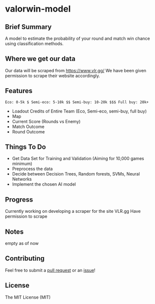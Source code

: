 # valorwin-model

## Brief Summary

A model to estimate the probability of your round and match win chance using classification methods.

## Where we get our data

Our data will be scraped from https://www.vlr.gg/
We have been given permission to scrape their website accordingly.

## Features

```
Eco: 0-5k $ Semi-eco: 5-10k $$ Semi-buy: 10-20k $$$ Full buy: 20k+
```

- Loadout Credits of Entire Team (Eco, Semi-eco, semi-buy, full buy)
- Map
- Current Score (Rounds vs Enemy)
- Match Outcome
- Round Outcome

## Things To Do

- Get Data Set for Training and Validation (Aiming for 10,000 games minimum)
- Preprocess the data
- Decide between Decision Trees, Random forests, SVMs, Neural Networks
- Implement the chosen AI model

## Progress

Currently working on developing a scraper for the site VLR.gg
Have permission to scrape

## Notes

empty as of now

## Contributing

Feel free to submit a [pull request](https://github.com/josephsookim/valorwin-model/pull/new/master) or an [issue](https://github.com/josephsookim/valorwin-model/issues/new)!

## License

The MIT License (MIT)
